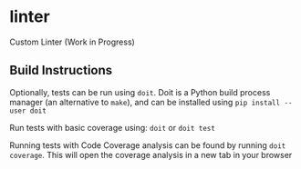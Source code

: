 # linter
Custom Linter (Work in Progress)

## Build Instructions

Optionally, tests can be run using `doit`. Doit is a Python build process manager (an alternative to `make`), and can be installed using `pip install --user doit`

Run tests with basic coverage using: `doit` or `doit test`

Running tests with Code Coverage analysis can be found by running `doit coverage`. This will open the coverage analysis in a new tab in your browser

